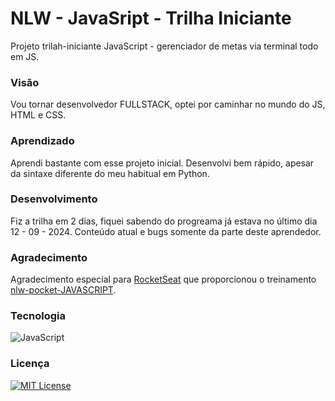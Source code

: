 # NLW - JavaSript - Trilha Iniciante

Projeto trilah-iniciante JavaScript - gerenciador de metas via terminal todo em JS.

### Visão

Vou tornar desenvolvedor FULLSTACK, optei por caminhar no mundo do JS, HTML e CSS.

### Aprendizado

Aprendi bastante com esse projeto inicial. Desenvolvi bem rápido, apesar da sintaxe diferente do meu habitual em Python.

### Desenvolvimento

Fiz a trilha em 2 dias, fiquei sabendo do progreama já estava no último dia 12 - 09 - 2024.  Conteúdo atual e bugs somente da parte deste aprendedor.

### Agradecimento

Agradecimento especial para [RocketSeat](https://www.rocketseat.com.br/)<base target="_blank"> que proporcionou o treinamento [nlw-pocket-JAVASCRIPT](https://www.rocketseat.com.br/eventos/nlw)<base target="_blank">.

### Tecnologia

![JavaScript](https://img.shields.io/badge/logo-javascript-blue?logo=javascript)

### Licença
[![MIT License](https://img.shields.io/badge/License-MIT-green.svg)](https://choosealicense.com/licenses/mit/)




